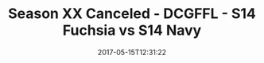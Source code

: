 ---
title: Season XX Canceled - DCGFFL - S14 Fuchsia vs S14 Navy
teams-score:
- team: _teams/s14-fuchsia.md
  score: 0
- team: _teams/s14-navy.md
  score: 39
mvp: Kevin, Andy
game-ball: Meghan, Randy
sportsperson: ''
season: 14
week: 9
date: '2017-05-15T12:31:22'
pageid: season-14-playoffs-may-14-2017-5096-vs-5099
---